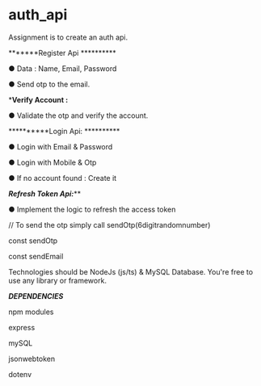 # auth_api

Assignment is to create an auth api.

*******Register Api **********

● Data : Name, Email, Password

● Send otp to the email.

*********Verify Account :********

● Validate the otp and verify the account.

**********Login Api: **********

● Login with Email & Password

● Login with Mobile & Otp

● If no account found : Create it

*****Refresh Token Api:*******

● Implement the logic to refresh the access token

// To send the otp simply call sendOtp(6digitrandomnumber)

const sendOtp 

const sendEmail 

Technologies should be NodeJs (js/ts) & MySQL Database. You're free to use any library or framework.

*****DEPENDENCIES*****

npm modules

express

mySQL

jsonwebtoken

dotenv
